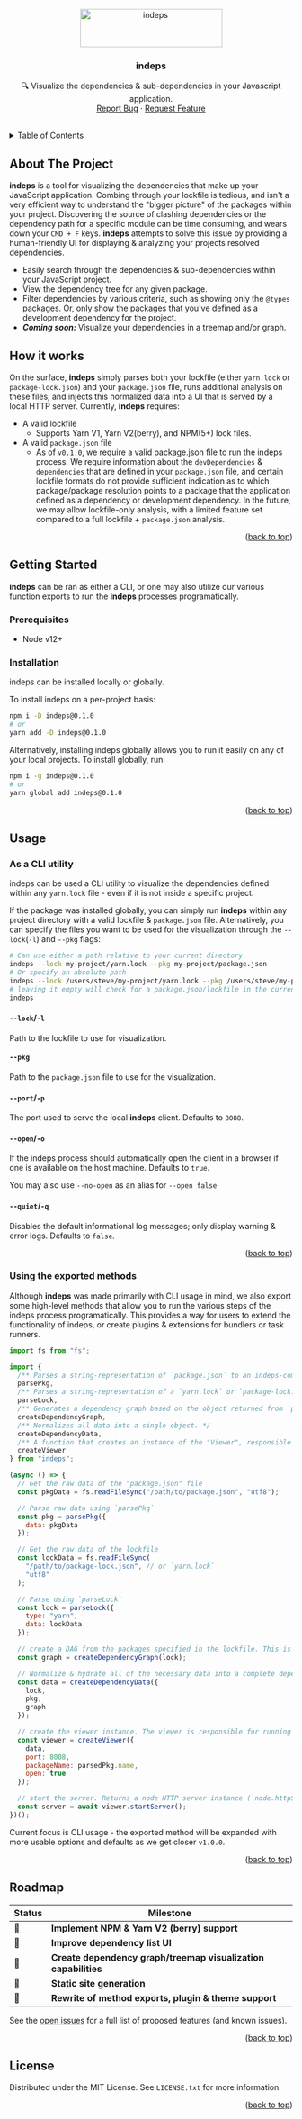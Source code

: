 <!-- PROJECT LOGO -->
<br />
<div align="center">
  <a href="https://github.com/Ben-Kincaid/indeps">
    <img src="docs/assets/logo.svg" alt="indeps" width="253" height="68">
  </a>

<h3 align="center">indeps</h3>

  <p align="center">
    🔍 Visualize the dependencies & sub-dependencies in your Javascript application.
    <br />
    <a href="https://github.com/Ben-Kincaid/indeps/issues">Report Bug</a>
    ·
    <a href="https://github.com/Ben-Kincaid/indeps/issues">Request Feature</a>
  </p>
</div>
<br />
<!-- TABLE OF CONTENTS -->
<details>
  <summary>Table of Contents</summary>
  <ol>
    <li>
      <a href="#about-the-project">About The Project</a>
    </li>
     <li><a href="#how-it-works">How it works</a></li>
    <li>
      <a href="#getting-started">Getting Started</a>
      <ul>
        <li><a href="#prerequisites">Prerequisites</a></li>
        <li><a href="#installation">Installation</a></li>
      </ul>
    </li>
    <li><a href="#usage">Usage </a>
     <ul>
        <li><a href="#as-a-cli-utility">As a CLI utility</a></li>
        <li><a href="#using-the-exported-methods">Using the exported methods</a></li>
      </ul>
    </li>
    <li><a href="#roadmap">Roadmap</a></li>
    <li><a href="#license">License</a></li>
  </ol>
</details>

<!-- ABOUT THE PROJECT -->

## About The Project

<!-- Add image of viewer here once complete -->

**indeps** is a tool for visualizing the dependencies that make up your JavaScript application. Combing through your lockfile is tedious, and isn't a very efficient way to understand the "bigger picture" of the packages within your project. Discovering the source of clashing dependencies or the dependency path for a specific module can be time consuming, and wears down your `CMD + F` keys. **indeps** attempts to solve this issue by providing a human-friendly UI for displaying & analyzing your projects resolved dependencies.

- Easily search through the dependencies & sub-dependencies within your JavaScript project.
- View the dependency tree for any given package.
- Filter dependencies by various criteria, such as showing only the `@types` packages. Or, only show the packages that you've defined as a development dependency for the project.
- _**Coming soon:**_ Visualize your dependencies in a treemap and/or graph.

## How it works

On the surface, **indeps** simply parses both your lockfile (either `yarn.lock` or `package-lock.json`) and your `package.json` file, runs additional analysis on these files, and injects this normalized data into a UI that is served by a local HTTP server. Currently, **indeps** requires:

- A valid lockfile
  - Supports Yarn V1, Yarn V2(berry), and NPM(5+) lock files.
- A valid `package.json` file
  - As of `v0.1.0`, we require a valid package.json file to run the indeps process. We require information about the `devDependencies` & `dependencies` that are defined in your `package.json` file, and certain lockfile formats do not provide sufficient indication as to which package/package resolution points to a package that the application defined as a dependency or development dependency. In the future, we may allow lockfile-only analysis, with a limited feature set compared to a full lockfile + `package.json` analysis.

<p align="right">(<a href="#top">back to top</a>)</p>

## Getting Started

**indeps** can be ran as either a CLI, or one may also utilize our various function exports to run the **indeps** processes programatically.

### Prerequisites

- Node v12+

### Installation

indeps can be installed locally or globally.

To install indeps on a per-project basis:

```bash
npm i -D indeps@0.1.0
# or
yarn add -D indeps@0.1.0
```

Alternatively, installing indeps globally allows you to run it easily on any of your local projects. To install globally, run:

```bash
npm i -g indeps@0.1.0
# or
yarn global add indeps@0.1.0
```

<p align="right">(<a href="#top">back to top</a>)</p>

<!-- USAGE EXAMPLES -->

## Usage

### As a CLI utility

indeps can be used a CLI utility to visualize the dependencies defined within any `yarn.lock` file - even if it is not inside a specific project.

If the package was installed globally, you can simply run **indeps** within any project directory with a valid lockfile & `package.json` file. Alternatively, you can specify the files you want to be used for the visualization through the `--lock`(`-l`) and `--pkg` flags:

```bash
# Can use either a path relative to your current directory
indeps --lock my-project/yarn.lock --pkg my-project/package.json
# Or specify an absolute path
indeps --lock /users/steve/my-project/yarn.lock --pkg /users/steve/my-project/package.json
# leaving it empty will check for a package.json/lockfile in the current directory
indeps
```

#### `--lock`/`-l`

Path to the lockfile to use for visualization.

#### `--pkg`

Path to the `package.json` file to use for the visualization.

#### `--port`/`-p`

The port used to serve the local **indeps** client. Defaults to `8088`.

#### `--open`/`-o`

If the indeps process should automatically open the client in a browser if one is available on the host machine. Defaults to `true`.

You may also use `--no-open` as an alias for `--open false`

#### `--quiet`/`-q`

Disables the default informational log messages; only display warning & error logs. Defaults to `false`.

<p align="right">(<a href="#top">back to top</a>)</p>

### Using the exported methods

Although **indeps** was made primarily with CLI usage in mind, we also export some high-level methods that allow you to run the various steps of the indeps process programatically. This provides a way for users to extend the functionality of indeps, or create plugins & extensions for bundlers or task runners.

```js
import fs from "fs";

import {
  /** Parses a string-representation of `package.json` to an indeps-compatible parsed object */
  parsePkg,
  /** Parses a string-representation of a `yarn.lock` or `package-lock.json` file to an indeps-compatible parsed object */
  parseLock,
  /** Generates a dependency graph based on the object returned from `parseLock` */
  createDependencyGraph,
  /** Normalizes all data into a single object. */
  createDependencyData,
  /** A function that creates an instance of the "Viewer", responsible for managing the local server that handles serving the indeps UI. */
  createViewer
} from "indeps";

(async () => {
  // Get the raw data of the "package.json" file
  const pkgData = fs.readFileSync("/path/to/package.json", "utf8");

  // Parse raw data using `parsePkg`
  const pkg = parsePkg({
    data: pkgData
  });

  // Get the raw data of the lockfile
  const lockData = fs.readFileSync(
    "/path/to/package-lock.json", // or `yarn.lock`
    "utf8"
  );

  // Parse using `parseLock`
  const lock = parseLock({
    type: "yarn",
    data: lockData
  });

  // create a DAG from the packages specified in the lockfile. This is used to determine the require path - or dependency tree - of each module.
  const graph = createDependencyGraph(lock);

  // Normalize & hydrate all of the necessary data into a complete dependency list.
  const data = createDependencyData({
    lock,
    pkg,
    graph
  });

  // create the viewer instance. The viewer is responsible for running a local HTTP server and serving the indeps UI.
  const viewer = createViewer({
    data,
    port: 8008,
    packageName: parsedPkg.name,
    open: true
  });

  // start the server. Returns a node HTTP server instance (`node.httpServer`).
  const server = await viewer.startServer();
})();
```

Current focus is CLI usage - the exported method will be expanded with more usable options and defaults as we get closer `v1.0.0`.

<p align="right">(<a href="#top">back to top</a>)</p>
<!-- ROADMAP -->

## Roadmap

| Status | Milestone                                                      |
| ------ | -------------------------------------------------------------- |
| 🚀     | **Implement NPM & Yarn V2 (berry) support**                    |
| 🚧     | **Improve dependency list UI**                                 |
| 🚧     | **Create dependency graph/treemap visualization capabilities** |
| 🚧     | **Static site generation**                                     |
| 🚧     | **Rewrite of method exports, plugin & theme support**          |

See the [open issues](https://github.com/Ben-Kincaid/indeps/issues) for a full list of proposed features (and known issues).

<p align="right">(<a href="#top">back to top</a>)</p>

<!-- LICENSE -->

## License

Distributed under the MIT License. See `LICENSE.txt` for more information.

<p align="right">(<a href="#top">back to top</a>)</p>
